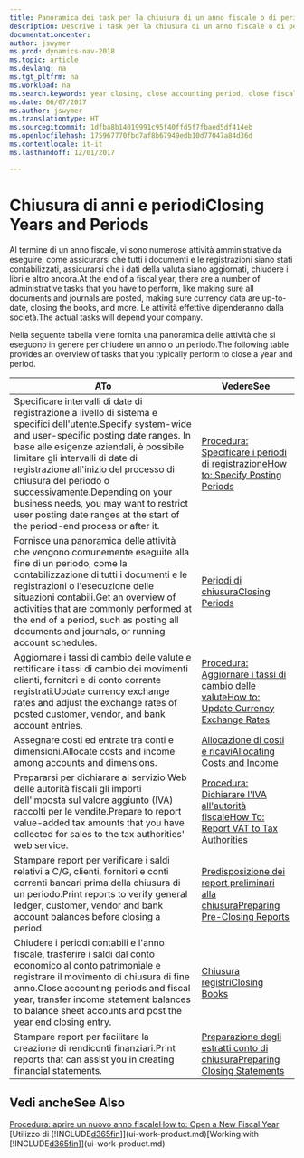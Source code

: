 ```yaml
---
title: Panoramica dei task per la chiusura di un anno fiscale o di periodi contabili
description: Descrive i task per la chiusura di un anno fiscale o di periodi contabili, ad esempio, per garantire che documenti e registrazioni vengano contabilizzati e per verificare i saldi di conti correnti.
documentationcenter: 
author: jswymer
ms.prod: dynamics-nav-2018
ms.topic: article
ms.devlang: na
ms.tgt_pltfrm: na
ms.workload: na
ms.search.keywords: year closing, close accounting period, close fiscal year, bank account detailed trial balance
ms.date: 06/07/2017
ms.author: jswymer
ms.translationtype: HT
ms.sourcegitcommit: 1dfba8b14019991c95f40ffd5f7fbaed5df414eb
ms.openlocfilehash: 175967770fbd7af8b67949edb10d77047a84d36d
ms.contentlocale: it-it
ms.lasthandoff: 12/01/2017

---
```

# <a name="closing-years-and-periods"></a><span data-ttu-id="6eff4-103">Chiusura di anni e periodi</span><span class="sxs-lookup"><span data-stu-id="6eff4-103">Closing Years and Periods</span></span>
<span data-ttu-id="6eff4-104">Al termine di un anno fiscale, vi sono numerose attività amministrative da eseguire, come assicurarsi che tutti i documenti e le registrazioni siano stati contabilizzati, assicurarsi che i dati della valuta siano aggiornati, chiudere i libri e altro ancora.</span><span class="sxs-lookup"><span data-stu-id="6eff4-104">At the end of a fiscal year, there are a number of administrative tasks that you have to perform, like making sure all documents and journals are posted, making sure currency data are up-to-date, closing the books, and more.</span></span> <span data-ttu-id="6eff4-105">Le attività effettive dipenderanno dalla società.</span><span class="sxs-lookup"><span data-stu-id="6eff4-105">The actual tasks will depend your company.</span></span>

<span data-ttu-id="6eff4-106">Nella seguente tabella viene fornita una panoramica delle attività che si eseguono in genere per chiudere un anno o un periodo.</span><span class="sxs-lookup"><span data-stu-id="6eff4-106">The following table provides an overview of tasks that you typically perform to close a year and period.</span></span> 

| <span data-ttu-id="6eff4-107">A</span><span class="sxs-lookup"><span data-stu-id="6eff4-107">To</span></span> | <span data-ttu-id="6eff4-108">Vedere</span><span class="sxs-lookup"><span data-stu-id="6eff4-108">See</span></span> |
| --- | --- |
| <span data-ttu-id="6eff4-109">Specificare intervalli di date di registrazione a livello di sistema e specifici dell'utente.</span><span class="sxs-lookup"><span data-stu-id="6eff4-109">Specify system-wide and user-specific posting date ranges.</span></span> <span data-ttu-id="6eff4-110">In base alle esigenze aziendali, è possibile limitare gli intervalli di date di registrazione all'inizio del processo di chiusura del periodo o successivamente.</span><span class="sxs-lookup"><span data-stu-id="6eff4-110">Depending on your business needs, you may want to restrict user posting date ranges at the start of the period-end process or after it.</span></span> |[<span data-ttu-id="6eff4-111">Procedura: Specificare i periodi di registrazione</span><span class="sxs-lookup"><span data-stu-id="6eff4-111">How to: Specify Posting Periods</span></span>](finance-how-specify-posting-periods.md) |
| <span data-ttu-id="6eff4-112">Fornisce una panoramica delle attività che vengono comunemente eseguite alla fine di un periodo, come la contabilizzazione di tutti i documenti e le registrazioni o l'esecuzione delle situazioni contabili.</span><span class="sxs-lookup"><span data-stu-id="6eff4-112">Get an overview of activities that are commonly performed at the end of a period, such as posting all documents and journals, or running account schedules.</span></span> |[<span data-ttu-id="6eff4-113">Periodi di chiusura</span><span class="sxs-lookup"><span data-stu-id="6eff4-113">Closing Periods</span></span>](year-how-complete-period-end-processes.md) |
| <span data-ttu-id="6eff4-114">Aggiornare i tassi di cambio delle valute e rettificare i tassi di cambio dei movimenti clienti, fornitori e di conto corrente registrati.</span><span class="sxs-lookup"><span data-stu-id="6eff4-114">Update currency exchange rates and adjust the exchange rates of posted customer, vendor, and bank account entries.</span></span> |[<span data-ttu-id="6eff4-115">Procedura: Aggiornare i tassi di cambio delle valute</span><span class="sxs-lookup"><span data-stu-id="6eff4-115">How to: Update Currency Exchange Rates</span></span>](finance-how-update-currencies.md) |
| <span data-ttu-id="6eff4-116">Assegnare costi ed entrate tra conti e dimensioni.</span><span class="sxs-lookup"><span data-stu-id="6eff4-116">Allocate costs and income among accounts and dimensions.</span></span> |[<span data-ttu-id="6eff4-117">Allocazione di costi e ricavi</span><span class="sxs-lookup"><span data-stu-id="6eff4-117">Allocating Costs and Income</span></span>](year-allocate-costs-income.md) |
| <span data-ttu-id="6eff4-118">Prepararsi per dichiarare al servizio Web delle autorità fiscali gli importi dell'imposta sul valore aggiunto (IVA) raccolti per le vendite.</span><span class="sxs-lookup"><span data-stu-id="6eff4-118">Prepare to report value-added tax amounts that you have collected for sales to the tax authorities' web service.</span></span> |[<span data-ttu-id="6eff4-119">Procedura: Dichiarare l'IVA all'autorità fiscale</span><span class="sxs-lookup"><span data-stu-id="6eff4-119">How To: Report VAT to Tax Authorities</span></span>](finance-how-report-vat.md)|
| <span data-ttu-id="6eff4-120">Stampare report per verificare i saldi relativi a C/G, clienti, fornitori e conti correnti bancari prima della chiusura di un periodo.</span><span class="sxs-lookup"><span data-stu-id="6eff4-120">Print reports to verify general ledger, customer, vendor and bank account balances before closing a period.</span></span> |[<span data-ttu-id="6eff4-121">Predisposizione dei report preliminari alla chiusura</span><span class="sxs-lookup"><span data-stu-id="6eff4-121">Preparing Pre-Closing Reports</span></span>](year-prepare-preclose-reports.md) |
| <span data-ttu-id="6eff4-122">Chiudere i periodi contabili e l'anno fiscale, trasferire i saldi dal conto economico al conto patrimoniale e registrare il movimento di chiusura di fine anno.</span><span class="sxs-lookup"><span data-stu-id="6eff4-122">Close accounting periods and fiscal year, transfer income statement balances to balance sheet accounts and post the year end closing entry.</span></span> |[<span data-ttu-id="6eff4-123">Chiusura registri</span><span class="sxs-lookup"><span data-stu-id="6eff4-123">Closing Books</span></span>](year-close-books.md) |
| <span data-ttu-id="6eff4-124">Stampare report per facilitare la creazione di rendiconti finanziari.</span><span class="sxs-lookup"><span data-stu-id="6eff4-124">Print reports that can assist you in creating financial statements.</span></span> |[<span data-ttu-id="6eff4-125">Preparazione degli estratti conto di chiusura</span><span class="sxs-lookup"><span data-stu-id="6eff4-125">Preparing Closing Statements</span></span>](year-prepare-close-statement.md) |

## <a name="see-also"></a><span data-ttu-id="6eff4-126">Vedi anche</span><span class="sxs-lookup"><span data-stu-id="6eff4-126">See Also</span></span>
[<span data-ttu-id="6eff4-127">Procedura: aprire un nuovo anno fiscale</span><span class="sxs-lookup"><span data-stu-id="6eff4-127">How to: Open a New Fiscal Year</span></span>](finance-how-open-new-fiscal-year.md)  
<span data-ttu-id="6eff4-128">[Utilizzo di [!INCLUDE[d365fin](includes/d365fin_md.md)]](ui-work-product.md)</span><span class="sxs-lookup"><span data-stu-id="6eff4-128">[Working with [!INCLUDE[d365fin](includes/d365fin_md.md)]](ui-work-product.md)</span></span>


